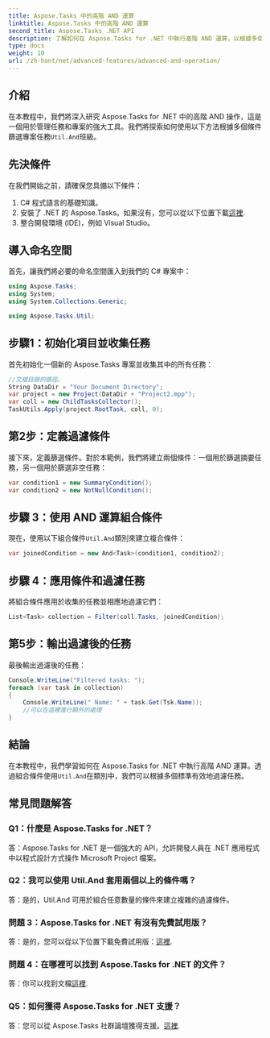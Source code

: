 ```yaml
---
title: Aspose.Tasks 中的高階 AND 運算
linktitle: Aspose.Tasks 中的高階 AND 運算
second_title: Aspose.Tasks .NET API
description: 了解如何在 Aspose.Tasks for .NET 中執行進階 AND 運算，以根據多個條件有效篩選專案任務。
type: docs
weight: 10
url: /zh-hant/net/advanced-features/advanced-and-operation/
---
```

## 介紹

在本教程中，我們將深入研究 Aspose.Tasks for .NET 中的高階 AND 操作，這是一個用於管理任務和專案的強大工具。我們將探索如何使用以下方法根據多個條件篩選專案任務`Util.And`班級。

## 先決條件

在我們開始之前，請確保您具備以下條件：

1. C# 程式語言的基礎知識。
2. 安裝了 .NET 的 Aspose.Tasks。如果沒有，您可以從以下位置下載[這裡](https://releases.aspose.com/tasks/net/).
3. 整合開發環境 (IDE)，例如 Visual Studio。

## 導入命名空間

首先，讓我們將必要的命名空間匯入到我們的 C# 專案中：

```csharp
using Aspose.Tasks;
using System;
using System.Collections.Generic;

using Aspose.Tasks.Util;

```

## 步驟1：初始化項目並收集任務

首先初始化一個新的 Aspose.Tasks 專案並收集其中的所有任務：

```csharp
//文檔目錄的路徑。
String DataDir = "Your Document Directory";
var project = new Project(DataDir + "Project2.mpp");
var coll = new ChildTasksCollector();
TaskUtils.Apply(project.RootTask, coll, 0);
```

## 第2步：定義過濾條件

接下來，定義篩選條件。對於本範例，我們將建立兩個條件：一個用於篩選摘要任務，另一個用於篩選非空任務：

```csharp
var condition1 = new SummaryCondition();
var condition2 = new NotNullCondition();
```

## 步驟 3：使用 AND 運算組合條件

現在，使用以下組合條件`Util.And`類別來建立複合條件：

```csharp
var joinedCondition = new And<Task>(condition1, condition2);
```

## 步驟 4：應用條件和過濾任務

將組合條件應用於收集的任務並相應地過濾它們：

```csharp
List<Task> collection = Filter(coll.Tasks, joinedCondition);
```

## 第5步：輸出過濾後的任務

最後輸出過濾後的任務：

```csharp
Console.WriteLine("Filtered tasks: ");
foreach (var task in collection)
{
    Console.WriteLine(" Name: " + task.Get(Tsk.Name));
    //可以在這裡進行額外的處理
}
```

## 結論

在本教程中，我們學習如何在 Aspose.Tasks for .NET 中執行高階 AND 運算。透過組合條件使用`Util.And`在類別中，我們可以根據多個標準有效地過濾任務。

## 常見問題解答

### Q1：什麼是 Aspose.Tasks for .NET？

答：Aspose.Tasks for .NET 是一個強大的 API，允許開發人員在 .NET 應用程式中以程式設計方式操作 Microsoft Project 檔案。

### Q2：我可以使用 Util.And 套用兩個以上的條件嗎？

答：是的，Util.And 可用於組合任意數量的條件來建立複雜的過濾條件。

### 問題 3：Aspose.Tasks for .NET 有沒有免費試用版？

答：是的，您可以從以下位置下載免費試用版：[這裡](https://releases.aspose.com/).

### 問題 4：在哪裡可以找到 Aspose.Tasks for .NET 的文件？

答：你可以找到文檔[這裡](https://reference.aspose.com/tasks/net/).

### Q5：如何獲得 Aspose.Tasks for .NET 支援？

答：您可以從 Aspose.Tasks 社群論壇獲得支援。[這裡](https://forum.aspose.com/c/tasks/15).